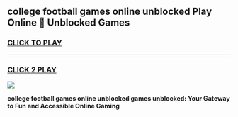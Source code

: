 
## college football games online unblocked Play Online 👋 Unblocked Games
<h3>
<a href="https://premium.freeplayer.one?title=college_football_games_online_unblocked&ref=19F">CLICK TO PLAY</a></h3>
<hr>

<h3>
<a href="https://premium.freeplayer.one?title=college_football_games_online_unblocked&ref=19F">CLICK 2 PLAY</a>
  
</h3>

<a href="https://premium.freeplayer.one?title=college_football_games_online_unblocked&ref=19F"><img src="https://clearcache.store/games.png"></a>


**college football games online unblocked games unblocked: Your Gateway to Fun and Accessible Online Gaming**
